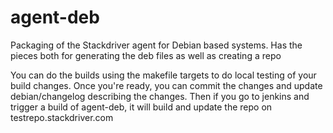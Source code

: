 agent-deb
=========

Packaging of the Stackdriver agent for Debian based systems.  Has
the pieces both for generating the deb files as well as creating
a repo

You can do the builds using the makefile targets to do local testing
of your build changes.  Once you're ready, you can commit the changes and update
debian/changelog describing the changes.  Then if you go to jenkins and trigger
a build of agent-deb, it will build and update the repo on testrepo.stackdriver.com
